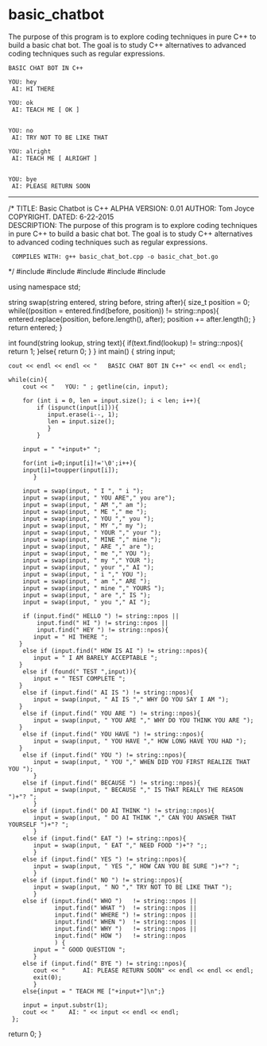 # basic_chatbot
The purpose of this program is to explore coding techniques in pure C++ to build a basic chat bot.  The goal is to study C++ alternatives to advanced coding techniques such as regular expressions.

	BASIC CHAT BOT IN C++

	YOU: hey
	 AI: HI THERE 

	YOU: ok
	 AI: TEACH ME [ OK ]


	YOU: no
	 AI: TRY NOT TO BE LIKE THAT 

	YOU: alright
	 AI: TEACH ME [ ALRIGHT ]


	YOU: bye
	 AI: PLEASE RETURN SOON
	 
------------------------------------------------------------------------------
/*   TITLE: Basic Chatbot is C++  ALPHA VERSION: 0.01
     AUTHOR: Tom Joyce COPYRIGHT. DATED: 6-22-2015  
     DESCRIPTION:  The purpose of this program is to explore
     coding techniques in pure C++ to build a basic chat bot.
     The goal is to study C++ alternatives to advanced coding 
     techniques such as regular expressions.

     COMPILES WITH: g++ basic_chat_bot.cpp -o basic_chat_bot.go
*/
#include<iostream>
#include<string>
#include<cstdlib>
#include<cstring>
#include<algorithm>

using namespace std;

string swap(string entered, string before, string after){
  size_t position = 0;
  while((position = entered.find(before, position)) != string::npos){
     entered.replace(position, before.length(), after);
     position += after.length();
  }
  return entered;
}

int found(string lookup, string text){
  if(text.find(lookup) != string::npos){
     return 1;
  }else{
     return 0;
  }
}
int main()
{
    string input;

    cout << endl << endl << "	BASIC CHAT BOT IN C++" << endl << endl;

    while(cin){
        cout << "	YOU: " ; getline(cin, input);

        for (int i = 0, len = input.size(); i < len; i++){
            if (ispunct(input[i])){
               input.erase(i--, 1);
               len = input.size();
               }
            }

        input = " "+input+" ";

        for(int i=0;input[i]!='\0';i++){
	    input[i]=toupper(input[i]);
           }

        input = swap(input, " I ", " i ");
        input = swap(input, " YOU ARE"," you are"); 
        input = swap(input, " AM "," am ");
        input = swap(input, " ME "," me ");
        input = swap(input, " YOU "," you ");
        input = swap(input, " MY "," my ");
        input = swap(input, " YOUR "," your "); 
        input = swap(input, " MINE "," mine ");
        input = swap(input, " ARE "," are ");
        input = swap(input, " me "," YOU ");
        input = swap(input, " my "," YOUR ");
        input = swap(input, " your "," AI "); 
        input = swap(input, " i "," YOU ");
        input = swap(input, " am "," ARE ");
        input = swap(input, " mine "," YOURS ");
        input = swap(input, " are "," IS ");
        input = swap(input, " you "," AI ");

        if (input.find(" HELLO ") != string::npos ||
            input.find(" HI ") != string::npos ||
            input.find(" HEY ") != string::npos){
           input = " HI THERE ";
	   }
        else if (input.find(" HOW IS AI ") != string::npos){
           input = " I AM BARELY ACCEPTABLE ";
	   }
        else if (found(" TEST ",input)){
           input = " TEST COMPLETE ";
	   }
        else if (input.find(" AI IS ") != string::npos){
           input = swap(input, " AI IS "," WHY DO YOU SAY I AM ");
	   }
        else if (input.find(" YOU ARE ") != string::npos){
           input = swap(input, " YOU ARE "," WHY DO YOU THINK YOU ARE ");
	   }
        else if (input.find(" YOU HAVE ") != string::npos){
           input = swap(input, " YOU HAVE "," HOW LONG HAVE YOU HAD ");
	   }
        else if (input.find(" YOU ") != string::npos){
           input = swap(input, " YOU "," WHEN DID YOU FIRST REALIZE THAT YOU ");
           }
        else if (input.find(" BECAUSE ") != string::npos){
           input = swap(input, " BECAUSE "," IS THAT REALLY THE REASON ")+"? ";
           }
        else if (input.find(" DO AI THINK ") != string::npos){
           input = swap(input, " DO AI THINK "," CAN YOU ANSWER THAT YOURSELF ")+"? ";
           }
        else if (input.find(" EAT ") != string::npos){   
           input = swap(input, " EAT "," NEED FOOD ")+"? ";;
           }
        else if (input.find(" YES ") != string::npos){
           input = swap(input, " YES "," HOW CAN YOU BE SURE ")+"? ";
           }
        else if (input.find(" NO ") != string::npos){
           input = swap(input, " NO "," TRY NOT TO BE LIKE THAT ");
           }
        else if (input.find(" WHO ")   != string::npos ||
                 input.find(" WHAT ")  != string::npos ||
                 input.find(" WHERE ") != string::npos ||
                 input.find(" WHEN ")  != string::npos ||
                 input.find(" WHY ")   != string::npos ||
                 input.find(" HOW ")   != string::npos 
                 ) {
           input = " GOOD QUESTION "; 
           }
        else if (input.find(" BYE ") != string::npos){
           cout << "	 AI: PLEASE RETURN SOON" << endl << endl << endl;
           exit(0);
           }
        else{input = " TEACH ME ["+input+"]\n";}

        input = input.substr(1);
        cout << "	 AI: " << input << endl << endl;
     };

return 0;
}


